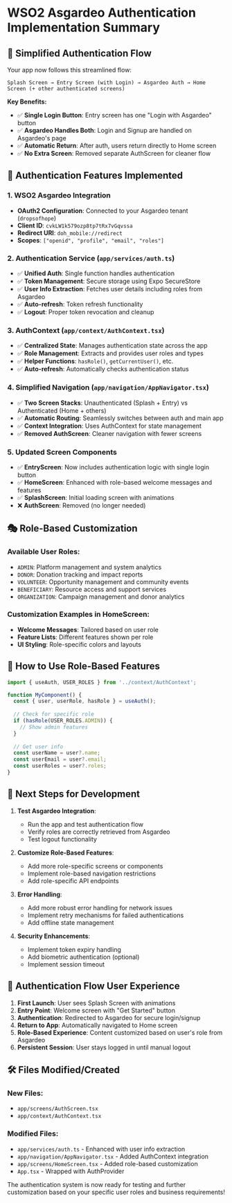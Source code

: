 # WSO2 Asgardeo Authentication Implementation Summary

## 🎯 **Simplified Authentication Flow**
Your app now follows this streamlined flow:
```
Splash Screen → Entry Screen (with Login) → Asgardeo Auth → Home Screen (+ other authenticated screens)
```

**Key Benefits:**
- ✅ **Single Login Button**: Entry screen has one "Login with Asgardeo" button
- ✅ **Asgardeo Handles Both**: Login and Signup are handled on Asgardeo's page
- ✅ **Automatic Return**: After auth, users return directly to Home screen
- ✅ **No Extra Screen**: Removed separate AuthScreen for cleaner flow

## 🔐 **Authentication Features Implemented**

### 1. **WSO2 Asgardeo Integration**
- **OAuth2 Configuration**: Connected to your Asgardeo tenant (`dropsofhope`)
- **Client ID**: `cvkLW1k579ozp8tp7tRx7vGqvssa`
- **Redirect URI**: `doh_mobile://redirect`
- **Scopes**: `["openid", "profile", "email", "roles"]`

### 2. **Authentication Service** (`app/services/auth.ts`)
- ✅ **Unified Auth**: Single function handles authentication
- ✅ **Token Management**: Secure storage using Expo SecureStore
- ✅ **User Info Extraction**: Fetches user details including roles from Asgardeo
- ✅ **Auto-refresh**: Token refresh functionality
- ✅ **Logout**: Proper token revocation and cleanup

### 3. **AuthContext** (`app/context/AuthContext.tsx`)
- ✅ **Centralized State**: Manages authentication state across the app
- ✅ **Role Management**: Extracts and provides user roles and types
- ✅ **Helper Functions**: `hasRole()`, `getCurrentUser()`, etc.
- ✅ **Auto-refresh**: Automatically checks authentication status

### 4. **Simplified Navigation** (`app/navigation/AppNavigator.tsx`)
- ✅ **Two Screen Stacks**: Unauthenticated (Splash + Entry) vs Authenticated (Home + others)
- ✅ **Automatic Routing**: Seamlessly switches between auth and main app
- ✅ **Context Integration**: Uses AuthContext for state management
- ✅ **Removed AuthScreen**: Cleaner navigation with fewer screens

### 5. **Updated Screen Components**
- ✅ **EntryScreen**: Now includes authentication logic with single login button
- ✅ **HomeScreen**: Enhanced with role-based welcome messages and features
- ✅ **SplashScreen**: Initial loading screen with animations
- ❌ **AuthScreen**: Removed (no longer needed)

## 🎭 **Role-Based Customization**

### Available User Roles:
- `ADMIN`: Platform management and system analytics
- `DONOR`: Donation tracking and impact reports  
- `VOLUNTEER`: Opportunity management and community events
- `BENEFICIARY`: Resource access and support services
- `ORGANIZATION`: Campaign management and donor analytics

### Customization Examples in HomeScreen:
- **Welcome Messages**: Tailored based on user role
- **Feature Lists**: Different features shown per role
- **UI Styling**: Role-specific colors and layouts

## 🔧 **How to Use Role-Based Features**

```typescript
import { useAuth, USER_ROLES } from '../context/AuthContext';

function MyComponent() {
  const { user, userRole, hasRole } = useAuth();
  
  // Check for specific role
  if (hasRole(USER_ROLES.ADMIN)) {
    // Show admin features
  }
  
  // Get user info
  const userName = user?.name;
  const userEmail = user?.email;
  const userRoles = user?.roles;
}
```

## 🚀 **Next Steps for Development**

1. **Test Asgardeo Integration**:
   - Run the app and test authentication flow
   - Verify roles are correctly retrieved from Asgardeo
   - Test logout functionality

2. **Customize Role-Based Features**:
   - Add more role-specific screens or components
   - Implement role-based navigation restrictions
   - Add role-specific API endpoints

3. **Error Handling**:
   - Add more robust error handling for network issues
   - Implement retry mechanisms for failed authentications
   - Add offline state management

4. **Security Enhancements**:
   - Implement token expiry handling
   - Add biometric authentication (optional)
   - Implement session timeout

## 📱 **Authentication Flow User Experience**

1. **First Launch**: User sees Splash Screen with animations
2. **Entry Point**: Welcome screen with "Get Started" button
3. **Authentication**: Redirected to Asgardeo for secure login/signup
4. **Return to App**: Automatically navigated to Home screen
5. **Role-Based Experience**: Content customized based on user's role from Asgardeo
6. **Persistent Session**: User stays logged in until manual logout

## 🛠 **Files Modified/Created**

### New Files:
- `app/screens/AuthScreen.tsx`
- `app/context/AuthContext.tsx`

### Modified Files:
- `app/services/auth.ts` - Enhanced with user info extraction
- `app/navigation/AppNavigator.tsx` - Added AuthContext integration
- `app/screens/HomeScreen.tsx` - Added role-based customization
- `App.tsx` - Wrapped with AuthProvider

The authentication system is now ready for testing and further customization based on your specific user roles and business requirements!
